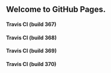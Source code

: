 ## Welcome to GitHub Pages.

#### Travis CI (build 367)

#### Travis CI (build 368)

#### Travis CI (build 369)

#### Travis CI (build 370)

